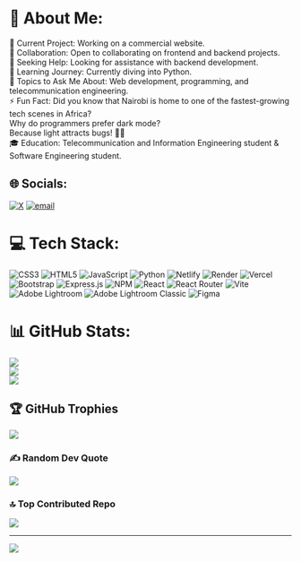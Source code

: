 # 💫 About Me:
🔭 Current Project: Working on a commercial website. <br> 👯 Collaboration: Open to collaborating on frontend and backend projects. <br> 🤝 Seeking Help: Looking for assistance with backend development. <br> 🌱 Learning Journey: Currently diving into Python. <br> 💬 Topics to Ask Me About: Web development, programming, and telecommunication engineering. <br>⚡ Fun Fact: Did you know that Nairobi is home to one of the fastest-growing tech scenes in Africa? <br>Why do programmers prefer dark mode?<br>Because light attracts bugs! 🐛💡<br> 🎓 Education: Telecommunication and Information Engineering student & Software Engineering student.


## 🌐 Socials:
[![X](https://img.shields.io/badge/X-black.svg?logo=X&logoColor=white)](https://x.com/ls_yrln) [![email](https://img.shields.io/badge/Email-D14836?logo=gmail&logoColor=white)](mailto:totuoma27@gmail.com) 

# 💻 Tech Stack:
![CSS3](https://img.shields.io/badge/css3-%231572B6.svg?style=for-the-badge&logo=css3&logoColor=white) ![HTML5](https://img.shields.io/badge/html5-%23E34F26.svg?style=for-the-badge&logo=html5&logoColor=white) ![JavaScript](https://img.shields.io/badge/javascript-%23323330.svg?style=for-the-badge&logo=javascript&logoColor=%23F7DF1E) ![Python](https://img.shields.io/badge/python-3670A0?style=for-the-badge&logo=python&logoColor=ffdd54) ![Netlify](https://img.shields.io/badge/netlify-%23000000.svg?style=for-the-badge&logo=netlify&logoColor=#00C7B7) ![Render](https://img.shields.io/badge/Render-%46E3B7.svg?style=for-the-badge&logo=render&logoColor=white) ![Vercel](https://img.shields.io/badge/vercel-%23000000.svg?style=for-the-badge&logo=vercel&logoColor=white) ![Bootstrap](https://img.shields.io/badge/bootstrap-%238511FA.svg?style=for-the-badge&logo=bootstrap&logoColor=white) ![Express.js](https://img.shields.io/badge/express.js-%23404d59.svg?style=for-the-badge&logo=express&logoColor=%2361DAFB) ![NPM](https://img.shields.io/badge/NPM-%23CB3837.svg?style=for-the-badge&logo=npm&logoColor=white) ![React](https://img.shields.io/badge/react-%2320232a.svg?style=for-the-badge&logo=react&logoColor=%2361DAFB) ![React Router](https://img.shields.io/badge/React_Router-CA4245?style=for-the-badge&logo=react-router&logoColor=white) ![Vite](https://img.shields.io/badge/vite-%23646CFF.svg?style=for-the-badge&logo=vite&logoColor=white) ![Adobe Lightroom](https://img.shields.io/badge/Adobe%20Lightroom-31A8FF.svg?style=for-the-badge&logo=Adobe%20Lightroom&logoColor=white) ![Adobe Lightroom Classic](https://img.shields.io/badge/Adobe%20Lightroom%20Classic-31A8FF.svg?style=for-the-badge&logo=Adobe%20Lightroom%20Classic&logoColor=white) ![Figma](https://img.shields.io/badge/figma-%23F24E1E.svg?style=for-the-badge&logo=figma&logoColor=white)
# 📊 GitHub Stats:
![](https://github-readme-stats.vercel.app/api?username=yrlnls&theme=dark&hide_border=true&include_all_commits=true&count_private=false)<br/>
![](https://github-readme-streak-stats.herokuapp.com/?user=yrlnls&theme=dark&hide_border=true)<br/>
![](https://github-readme-stats.vercel.app/api/top-langs/?username=yrlnls&theme=dark&hide_border=true&include_all_commits=true&count_private=false&layout=compact)

## 🏆 GitHub Trophies
![](https://github-profile-trophy.vercel.app/?username=yrlnls&theme=radical&no-frame=true&no-bg=false&margin-w=4)

### ✍️ Random Dev Quote
![](https://quotes-github-readme.vercel.app/api?type=vetical&theme=radical)

### 🔝 Top Contributed Repo
![](https://github-contributor-stats.vercel.app/api?username=yrlnls&limit=5&theme=dark&combine_all_yearly_contributions=true)

---
[![](https://visitcount.itsvg.in/api?id=yrlnls&icon=0&color=13)](https://visitcount.itsvg.in)

<!-- Proudly created with GPRM ( https://gprm.itsvg.in ) -->
